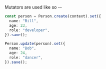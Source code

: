 Mutators are used like so --
```typescript
const person = Person.create(context).set({
  name: "Bill",
  age: 23,
  role: "developer",
}).save();

Person.update(person).set({
  name: "Bob",
  age: 24,
  role: "dancer",
}).save();
```